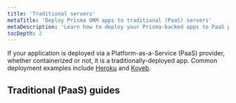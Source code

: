 ```yaml
---
title: 'Traditional servers'
metaTitle: 'Deploy Prisma ORM apps to traditional (PaaS) servers'
metaDescription: 'Learn how to deploy your Prisma-backed apps to PaaS providers like Heroku, Koyeb, or AWS EC2'
tocDepth: 2
---
```


<!-- TopBlock -->

If your application is deployed via a Platform-as-a-Service (PaaS) provider, whether containerized or not, it is a traditionally-deployed app. Common deployment examples include [Heroku](/orm/prisma-client/deployment/traditional/deploy-to-heroku) and [Koyeb](/orm/prisma-client/deployment/traditional/deploy-to-koyeb).

## Traditional (PaaS) guides

<!-- Subsections -->
